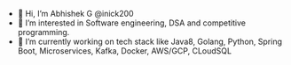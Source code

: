 - 👋 Hi, I’m Abhishek G @inick200
- 👀 I’m interested in Software engineering, DSA and competitive programming.
- 🌱 I’m currently working on tech stack like Java8, Golang, Python, Spring Boot, Microservices, Kafka, Docker, AWS/GCP, CLoudSQL

<!---
inick200/inick200 is a ✨ special ✨ repository because its `README.md` (this file) appears on your GitHub profile.
You can click the Preview link to take a look at your changes.
--->

